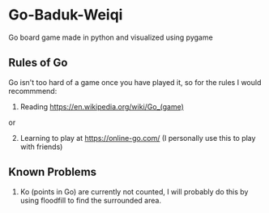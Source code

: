 # Go-Baduk-Weiqi
Go board game made in python and visualized using pygame

## Rules of Go

Go isn't too hard of a game once you have played it, so for the rules I would recommmend:
1. Reading https://en.wikipedia.org/wiki/Go_(game)

or

2. Learning to play at https://online-go.com/ (I personally use this to play with friends)

## Known Problems

1. Ko (points in Go) are currently not counted, I will probably do this by using floodfill to find the surrounded area.
